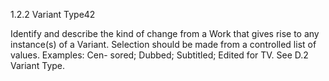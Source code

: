 1.2.2 Variant Type42

Identify and describe the kind of change from a Work that gives rise to any instance(s)
of a Variant. Selection should be made from a controlled list of values. Examples: Cen-
sored; Dubbed; Subtitled; Edited for TV. See D.2 Variant Type.
